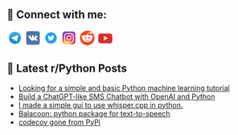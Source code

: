 ## 🔎 Connect with me:
[<img src="https://github.com/bullbesh/bullbesh/blob/main/images/Telegram.png" width="32" height="32" />](https://t.me/bullbesh)
[<img src="https://github.com/bullbesh/bullbesh/blob/main/images/VK.png" width="32" height="32" />](https://vk.com/bullbesh)
[<img src="https://github.com/bullbesh/bullbesh/blob/main/images/Twitter.png" width="32" height="32" />](https://twitter.com/bullbesh1)
[<img src="https://github.com/bullbesh/bullbesh/blob/main/images/Instagram.png" width="32" height="32" />](https://www.instagram.com/bullbesh)
[<img src="https://github.com/bullbesh/bullbesh/blob/main/images/Reddit.png" width="32" height="32" />](https://www.reddit.com/user/bullbesh)
[<img src="https://github.com/bullbesh/bullbesh/blob/main/images/YouTube.png" width="32" height="32" />](https://www.youtube.com/channel/UCtfjRs6uzgq5mfm8S06WTcg)

## 📕 Latest r/Python Posts
<!-- BLOG-POST-LIST:START -->
- [Looking for a simple and basic Python machine learning tutorial](https://www.reddit.com/r/Python/comments/12l404p/looking_for_a_simple_and_basic_python_machine/)
- [Build a ChatGPT-like SMS Chatbot with OpenAI and Python](https://www.reddit.com/r/Python/comments/12l2kqo/build_a_chatgptlike_sms_chatbot_with_openai_and/)
- [I made a simple gui to use whisper.cpp in python.](https://www.reddit.com/r/Python/comments/12kyfl4/i_made_a_simple_gui_to_use_whispercpp_in_python/)
- [Balacoon: python package for text-to-speech](https://www.reddit.com/r/Python/comments/12kwbn3/balacoon_python_package_for_texttospeech/)
- [codecov gone from PyPi](https://www.reddit.com/r/Python/comments/12kukhk/codecov_gone_from_pypi/)
<!-- BLOG-POST-LIST:END -->
